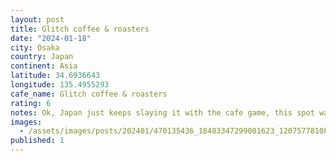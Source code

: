 ```yaml
---
layout: post
title: Glitch coffee & roasters
date: "2024-01-18"
city: Osaka
country: Japan
continent: Asia
latitude: 34.6936643
longitude: 135.4955293
cafe_name: Glitch coffee & roasters
rating: 6
notes: Ok, Japan just keeps slaying it with the cafe game, this spot was in the bottom of an office tower featured vintage over stuffed seating, vinyl spinning, and espresso gin martini that was Next. level. #worldcoffeetour
images:
  - /assets/images/posts/202401/470135436_18483347299001623_1207577810871837324_n_18043371172559321.jpg
published: 1
---
```

